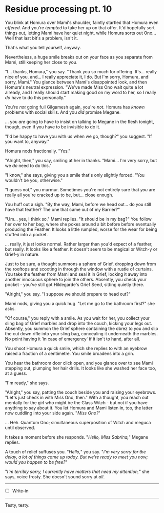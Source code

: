 # Residue processing pt. 10

You blink at Homura over Mami's shoulder, faintly startled that Homura even *offered*. And you're *tempted* to take her up on that offer. It'd hopefully sort things out, letting Mami have her quiet night, while Homura sorts out Ono... Well that last bit's a problem, isn't it.

That's what you tell yourself, anyway.

Nevertheless, a huge smile breaks out on your face as you separate from Mami, still keeping her close to you.

"I... thanks, Homura," you say. "Thank you so much for offering. It's... really nice of you, and... I really appreciate it, I do. But I'm sorry, Homura, and sorry, Mami." You glance between Mami's disappointed look, and then Homura's neutral expression. "We've made Miss Ono wait quite a lot already, and I really should start making good on my word to her, so I really *do* have to do this personally."

You're *not* going full Gilgamesh again, you're *not*. Homura has *known* problems with social skills. And you *did* promise Megane.

... you *are* going to have to insist on talking to Megane in the flesh tonight, though, even if you have to be invisible to do it.

"I'd be happy to have you with us when we go, though?" you suggest. "If you want to, anyway."

Homura nods fractionally. "Yes."

"Alright, then," you say, smiling at her in thanks. "Mami... I'm very sorry, but we *do* need to do this."

"I know," she says, giving you a smile that's only slightly forced. "You wouldn't be you, otherwise."

"I guess not," you murmur. Sometimes you're not entirely sure that *you* are really all you're cracked up to be, but... close enough.

You huff out a sigh. "By the way, Mami, before we head out... do you still have that feather? The one that came out of my Barrier?"

"Um... yes, I think so," Mami replies. "It should be in my bag?" You follow her over to her bag, where she pokes around a bit before before eventually producing the Feather. It looks a little rumpled, worse for the wear for being stuffed into a pocket.

... really, it just looks normal. Rather larger than you'd expect of a feather, but really. It looks like a feather. It doesn't seem to be magical or Witch-y or Grief-y in nature.

Just to be sure, a thought summons a sphere of Grief, dropping down from the rooftops and scooting in through the window with a rustle of curtains. You take the feather from Mami and seal it in Grief, locking it away into another innocuous sphere to join the others. Absently, you check your pocket - you've still got Hildegarde's Grief Seed, sitting quietly there.

"Alright," you say. "I suppose we should prepare to head out?"

Mami nods, giving you a quick hug. "Let me go to the bathroom first?" she asks.

"Of course," you reply with a smile. As you wait for her, you collect your sling bag of Grief marbles and drop into the couch, kicking your legs out. Absently, you summon the Grief sphere containing the obrez to you and slip the cut down rifle into your sling bag, concealing it underneath the marbles. No point having it 'in case of emergency' if it isn't to hand, after all.

You shoot Homura a quick smile, which she replies to with an eyebrow raised a fraction of a centimetre. You smile broadens into a grin.

You hear the bathroom door click open, and you glance over to see Mami stepping out, plumping her hair drills. It looks like she washed her face too, at a guess.

"I'm ready," she says.

"Alright," you say, patting the couch beside you and raising your eyebrows. "Let's just check in with Miss Ono, then." With a thought, you reach out mentally for the girl who might be the Glass Witch - but not if you have anything to say about it. You let Homura and Mami listen in, too, the latter now cuddling into your side again. "*Miss Ono?*"

... Heh. Quantum Ono; simultaneous superposition of Witch and meguca until observed.

It takes a moment before she responds. "*Hello, Miss Sabrina,*" Megane replies.

A touch of relief suffuses you. "*Hello,*" you say. "*I'm very sorry for the delay, a lot of things came up today. But we're ready to meet you now; would you happen to be free?*"

"*I'm terribly sorry, I currently have matters that need my attention,*" she says, voice frosty. She doesn't sound sorry at *all*.

---

- [ ] Write-in

---

Testy, testy.
